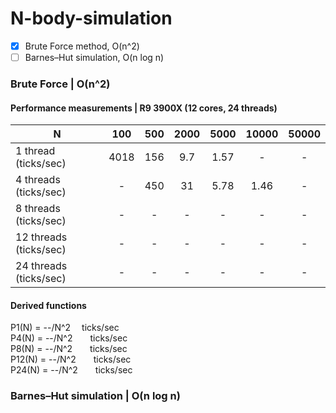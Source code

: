 # N-body-simulation

- [x] Brute Force method, O(n^2)
- [ ] Barnes–Hut simulation, O(n log n)

### Brute Force | O(n^2)
#### Performance measurements | R9 3900X (12 cores, 24 threads)
|    N    |  100  |  500  | 2000 | 5000 | 10000 | 50000 |
| ------- | :---: | :---: | :--: | :--: | :--: | :--: |
| 1 thread (ticks/sec)| 4018 | 156 | 9.7 | 1.57 | - | - |
| 4 threads (ticks/sec)| - | 450 | 31 | 5.78 | 1.46 | - |
| 8 threads (ticks/sec)| - | - | - | - | - | - |
| 12 threads (ticks/sec)| - | - | - | - | - | - |
| 24 threads (ticks/sec)| - | - | - | - | - | - |
#### Derived functions
P1(N) = --/N^2  ticks/sec  
P4(N) = --/N^2  ticks/sec  
P8(N) = --/N^2  ticks/sec  
P12(N) = --/N^2  ticks/sec  
P24(N) = --/N^2  ticks/sec  

### Barnes–Hut simulation | O(n log n)
